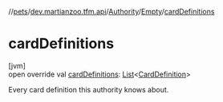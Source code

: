 //[pets](../../../../index.md)/[dev.martianzoo.tfm.api](../../index.md)/[Authority](../index.md)/[Empty](index.md)/[cardDefinitions](card-definitions.md)

# cardDefinitions

[jvm]\
open override val [cardDefinitions](card-definitions.md): [List](https://kotlinlang.org/api/latest/jvm/stdlib/kotlin.collections/-list/index.html)&lt;[CardDefinition](../../../dev.martianzoo.tfm.data/-card-definition/index.md)&gt;

Every card definition this authority knows about.
